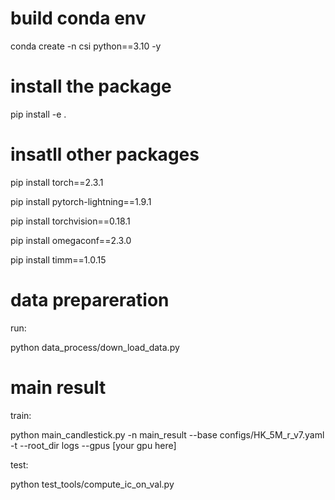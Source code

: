 # build conda env
conda create -n csi python==3.10 -y

# install the package
pip install -e .

# insatll other packages

pip install torch==2.3.1

pip install pytorch-lightning==1.9.1

pip install torchvision==0.18.1

pip install omegaconf==2.3.0

pip install timm==1.0.15

# data prepareration
run: 

python data_process/down_load_data.py

# main result

train:

python main_candlestick.py -n main_result --base configs/HK_5M_r_v7.yaml -t --root_dir logs --gpus [your gpu here]

test:

python test_tools/compute_ic_on_val.py
